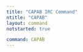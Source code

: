```yaml
---
title: "CAPAB IRC Command"
ntitle: "CAPAB"
layout: command
notstarted: true

command: CAPAB
---
```

